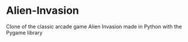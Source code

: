 # Alien-Invasion
Clone of the classic arcade game Alien Invasion made in Python with the Pygame library
